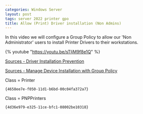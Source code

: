 ```yaml
---
categories: Windows Server
layout: post
tags: server 2022 printer gpo
title: Allow (Print) Driver installation (Non Admins)
---
```


In this video we will configure a Group Policy to allow our 'Non Administrator' users to install Printer Drivers to their workstations.

{% youtube "https://youtu.be/sTIjM9f8e1Q" %}

[Sources - Driver Installation Prevention](https://learn.microsoft.com/en-us/windows/security/threat-protection/security-policy-settings/devices-prevent-users-from-installing-printer-drivers)

[Sources - Manage Device Installation with Group Policy](https://learn.microsoft.com/en-us/windows/client-management/manage-device-installation-with-group-policy)

Class = Printer
```
{4658ee7e-f050-11d1-b6bd-00c04fa372a7}
```

Class = PNPPrinters 
```
{4d36e979-e325-11ce-bfc1-08002be10318}
```